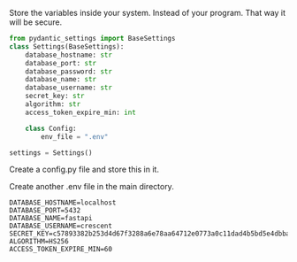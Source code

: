 
Store the variables inside your system. Instead of your program. That way it will be secure.

```python
from pydantic_settings import BaseSettings
class Settings(BaseSettings):
    database_hostname: str
    database_port: str
    database_password: str
    database_name: str
    database_username: str
    secret_key: str
    algorithm: str
    access_token_expire_min: int

    class Config:
        env_file = ".env"

settings = Settings()
```
Create a config.py file and store this in it.

Create another .env file in the main directory. 

```.env
DATABASE_HOSTNAME=localhost
DATABASE_PORT=5432
DATABASE_NAME=fastapi
DATABASE_USERNAME=crescent
SECRET_KEY=c57893382b253d4d67f3288a6e78aa64712e0773a0c11dad4b5bd5e4dbbac95d
ALGORITHM=HS256
ACCESS_TOKEN_EXPIRE_MIN=60
```

